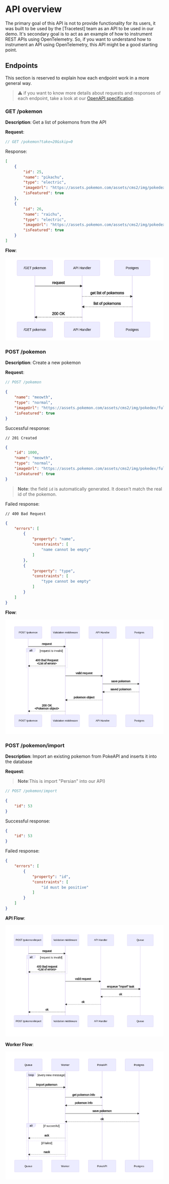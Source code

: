 # API overview

The primary goal of this API is not to provide functionality for its users, it was built to be used by the [Tracetest] team as an API to be used in our demo. It's secondary goal is to act as an example of how to instrument REST APIs using OpenTelemetry. So, if you want to understand how to instrument an API using OpenTelemetry, this API might be a good starting point.

## Endpoints
This section is reserved to explain how each endpoint work in a more general way.

> :warning: if you want to know more details about requests and responses of each endpoint, take a look at our [OpenAPI specification](https://github.com/kubeshop/pokeshop/blob/master/openapi/openapi.yaml).

### GET /pokemon

**Description**: Get a list of pokemons from the API

**Request**:
```js
// GET /pokemon?take=20&skip=0
```

Response:


```json
[
    {
        "id": 25,
        "name": "pikachu",
        "type": "electric",
        "imageUrl": "https://assets.pokemon.com/assets/cms2/img/pokedex/full/025.png",
        "isFeatured": true
    },
    {
        "id": 26,
        "name": "raichu",
        "type": "electric",
        "imageUrl": "https://assets.pokemon.com/assets/cms2/img/pokedex/full/026.png",
        "isFeatured": true
    }
]
```

**Flow**:

![Get pokemon flow](https://github.com/kubeshop/pokeshop/blob/master/docs/diagrams/api-get-pokemon.png?)

### POST /pokemon

**Description**: Create a new pokemon

**Request**:

```js
// POST /pokemon
```

```json
{
    "name": "meowth",
    "type": "normal",
    "imageUrl": "https://assets.pokemon.com/assets/cms2/img/pokedex/full/052.png",
    "isFeatured": true
}
```

Successful response:
```
// 201 Created
```

```json
{
    "id": 1000,
    "name": "meowth",
    "type": "normal",
    "imageUrl": "https://assets.pokemon.com/assets/cms2/img/pokedex/full/052.png",
    "isFeatured": true
}
```

> **Note**: the field `id` is automatically generated. It doesn't match the real id of the pokemon.

Failed response:
```
// 400 Bad Request
```

```json
{
    "errors": [
        {
            "property": "name",
            "constraints": [
                "name cannot be empty"
            ]
        },
        {
            "property": "type",
            "constraints": [
                "type cannot be empty"
            ]
        }
    ]
}
```

**Flow**:

![create pokemon flow](https://github.com/kubeshop/pokeshop/blob/master/docs/diagrams/api-create-pokemon.png?)

### POST /pokemon/import

**Description**: Import an existing pokemon from PokeAPI and inserts it into the database

**Request**:

> **Note**:This is import "Persian" into our API)
```js
// POST /pokemon/import
```

```json
{
    "id": 53
}
```

Successful response:


```json
{
    "id": 53
}
```

Failed response:

```json
{
    "errors": [
        {
            "property": "id",
            "constraints": [
                "id must be positive"
            ]
        }
    ]
}
```

**API Flow**:

![import pokemon flow on API](https://github.com/kubeshop/pokeshop/blob/master/docs/diagrams/api-import-pokemon.png?)

**Worker Flow**:

![import pokemon flow on worker](https://github.com/kubeshop/pokeshop/blob/master/docs/diagrams/worker-import-pokemon.png?)

